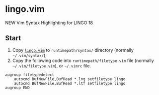 # lingo.vim
NEW Vim Syntax Highlighting for LINGO 18

## Start
1. Copy [`lingo.vim`](./lingo.vim) to `runtimepath/syntax/` directory (normally `~/.vim/syntax/`);
2. Copy the following code into `runtimepath/filetype.vim` file (normally `~/.vim/filetype.vim`), or `~/.vimrc` file.
```vim
augroup filetypedetect
	autocmd BufNewFile,BufRead *.lng setfiletype lingo
	autocmd BufNewFile,BufRead *.ltf setfiletype lingo
augroup END
```
